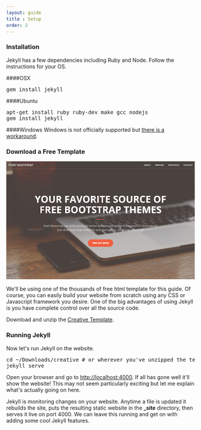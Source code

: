 ```yaml
---
layout: guide
title : Setup
order: 2
---
```


### Installation

Jekyll has a few dependencies including Ruby and Node. Follow the instructions for your OS.

####OSX
<pre>gem install jekyll</pre>

####Ubuntu

<pre>apt-get install ruby ruby-dev make gcc nodejs
gem install jekyll</pre>

####Windows
Windows is not officially supported but [there is a workaround](http://jekyllrb.com/docs/windows/).

### Download a Free Template
![Crafty Template](/img/guide/template.png)

We'll be using one of the thousands of free html template for this guide. Of course, you can easily build your website from scratch using any CSS or Javascript framework you desire. One of the big advantages of using Jekyll is you have complete control over all the source code.

Download and unzip the [Creative Template](/creative.zip).

### Running Jekyll
Now let's run Jekyll on the website.

<pre>cd ~/Downloads/creative # or wherever you've unzipped the template
jekyll serve</pre>

Open your browser and go to [http://localhost:4000](http://localhost:4000). If all has gone well it'll show the website! This may not seem particularly exciting but let me explain what's actually going on here.

Jekyll is monitoring changes on your website. Anytime a file is updated it rebuilds the site, puts the resulting static website in the **_site** directory, then serves it live on port 4000. We can leave this running and get on with adding some cool Jekyll features.
